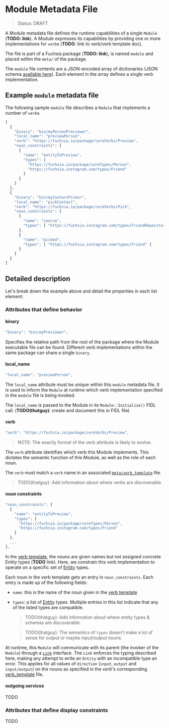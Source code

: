 Module Metadata File
===
> Status: DRAFT

A Module metadata file defines the runtime capabilities of a single `Module`
(**TODO: link**). A Module expresses its capabilities by providing one or more
implementations for `verb`s (**TODO**: link to verb/verb template doc).

The file is part of a Fuchsia package (**TODO: link**), is named `module` and
placed within the `meta/` of the package.

The `module` file contents are a JSON-encoded array of dictionaries (JSON
schema [available here](../src/package_manager/metadata_schemas/module.json)).
Each element in the array defines a single verb implementation.

## Example `module` metadata file

The following sample `module` file describes a `Module` that implements a number
of `verb`s.

```javascript
[
  {
    "binary": "bin/myPersonPreviewer",
    "local_name": "previewPerson",
    "verb": "https://fuchsia.io/package/coreVerbs/Preview",
    "noun_constraints": [
      {
        "name": "entityToPreview",
        "types": [
          "https://fuchsia.io/package/coreTypes/Person",
          "https://fuchsia.instagram.com/types/Friend"
        ]
      }
    ]
  },
  {
    "binary": "bin/myContactPicker",
    "local_name": "pickContact",
    "verb": "https://fuchsia.io/package/coreVerbs/Pick",
    "noun_constraints": [
      {
        "name": "source",
        "types": [ "https://fuchsia.instagram.com/types/FriendRepository" ]
      },
      {
        "name": "picked",
        "types": [ "https://fuchsia.instagram.com/types/Friend" ]
      }
    ]
  }
]

```

## Detailed description

Let's break down the example above and detail the properties in each list element:

### Attributes that define behavior

#### binary

```javascript
"binary": "bin/myPreviewer",
```

Specifies the relative path from the root of the package where the Module
executable file can be found. Different verb implementations within the same
package can share a single `binary`.

#### local_name

```javascript
"local_name": "previewPerson",
```

The `local_name` attribute must be unique within this `module` metadata file.
It is used to inform the `Module` at runtime which verb implementation specified
in the `module` file is being invoked.

The `local_name` is passed to the Module in its `Module::Initialize()` FIDL
call. (**TODO(thatguy)**: create and document this in FIDL file)

#### verb

```javascript
"verb": "https://fuchsia.io/package/coreVerbs/Preview",
```
> NOTE: The exactly format of the verb attribute is likely to evolve.

The `verb` attribute identifies which verb this Module implements. This dictates the semantic function of this Module, as well as the role of each noun.

The `verb` must match a `verb` name in an associated
[`meta/verb_template`](verb_template.md) file.

> TODO(thatguy): Add information about where verbs are discoverable.

#### noun constraints

```javascript
"noun_constraints": [
  {
    "name": "entityToPreview",
    "types": [
      "https://fuchsia.io/package/coreTypes/Person",
      "https://fuchsia.instagram.com/types/Friend"
    ]
  },
  ...
],
```

In the [verb template](verb_template.md), the nouns are given names but not
assigned concrete Entity types (**TODO** link). Here, we constrain this
verb implementation to operate on a specific set of [Entity](../entity.md)
types.

Each noun in the verb template gets an entry in `noun_constraints`. Each entry
is made up of the following fields:

* `name`: this is the name of the noun given in the [verb template](verb_template.md)
* `types`: a list of [Entity](../entity.md) types.
   Multiple entries in this list indicate that any of the listed types are compatible.
   
   > TODO(thatguy): Add information about where entity types & schemas are discoverable.
   
   > TODO(thatguy): The semantics of `types` doesn't make a lot of sense for *output*
     or maybe *input/output* nouns.

At runtime, this `Module` will communicate with its parent (the invoker of the
`Module`) through a [`Link`](../../services/story/link.fidl) interface. The `Link` enforces the
typing described here, making any attempt to write an `Entity` with an
incompatible type an error. This applies for all values of `direction` (`input`,
`output` and `input/output`) on the nouns as specified in the *verb*'s corresponding
[verb_template](verb_template.md) file.

#### outgoing services

TODO

### Attributes that define display constraints

TODO
